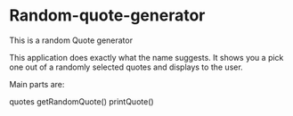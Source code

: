 # Random-quote-generator

This is a random Quote generator

This application does exactly what the name suggests. It shows you a pick one out of a randomly selected quotes and displays to the user.

Main parts are:

quotes
getRandomQuote()
printQuote()

